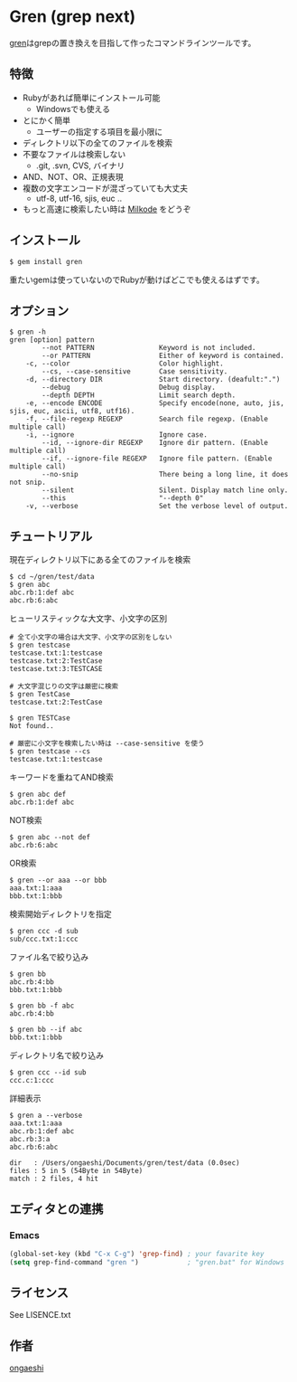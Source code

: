 # Gren (grep next)

[gren](http://gren.ongaeshi.me)はgrepの置き換えを目指して作ったコマンドラインツールです。

## 特徴

* Rubyがあれば簡単にインストール可能
  * Windowsでも使える
* とにかく簡単
  * ユーザーの指定する項目を最小限に
* ディレクトリ以下の全てのファイルを検索
* 不要なファイルは検索しない
  * .git, .svn, CVS, バイナリ
* AND、NOT、OR、正規表現
* 複数の文字エンコードが混ざっていても大丈夫
  * utf-8, utf-16, sjis, euc ..
* もっと高速に検索したい時は [Milkode](http://milkode.ongaeshi.me) をどうぞ

## インストール

```
$ gem install gren
```

重たいgemは使っていないのでRubyが動けばどこでも使えるはずです。

## オプション

```
$ gren -h
gren [option] pattern
        --not PATTERN                Keyword is not included.
        --or PATTERN                 Either of keyword is contained.
    -c, --color                      Color highlight.
        --cs, --case-sensitive       Case sensitivity.
    -d, --directory DIR              Start directory. (deafult:".")
        --debug                      Debug display.
        --depth DEPTH                Limit search depth. 
    -e, --encode ENCODE              Specify encode(none, auto, jis, sjis, euc, ascii, utf8, utf16). 
    -f, --file-regexp REGEXP         Search file regexp. (Enable multiple call)
    -i, --ignore                     Ignore case.
        --id, --ignore-dir REGEXP    Ignore dir pattern. (Enable multiple call)
        --if, --ignore-file REGEXP   Ignore file pattern. (Enable multiple call)
        --no-snip                    There being a long line, it does not snip.
        --silent                     Silent. Display match line only.
        --this                       "--depth 0"
    -v, --verbose                    Set the verbose level of output.
```

## チュートリアル

現在ディレクトリ以下にある全てのファイルを検索

```
$ cd ~/gren/test/data
$ gren abc
abc.rb:1:def abc
abc.rb:6:abc
```

ヒューリスティックな大文字、小文字の区別

```
# 全て小文字の場合は大文字、小文字の区別をしない
$ gren testcase
testcase.txt:1:testcase
testcase.txt:2:TestCase
testcase.txt:3:TESTCASE

# 大文字混じりの文字は厳密に検索
$ gren TestCase
testcase.txt:2:TestCase

$ gren TESTCase
Not found..

# 厳密に小文字を検索したい時は --case-sensitive を使う
$ gren testcase --cs
testcase.txt:1:testcase
```

キーワードを重ねてAND検索

```
$ gren abc def
abc.rb:1:def abc
```

NOT検索

```
$ gren abc --not def
abc.rb:6:abc
```

OR検索

```
$ gren --or aaa --or bbb
aaa.txt:1:aaa
bbb.txt:1:bbb
```

検索開始ディレクトリを指定

```
$ gren ccc -d sub
sub/ccc.txt:1:ccc
```

ファイル名で絞り込み

```
$ gren bb 
abc.rb:4:bb
bbb.txt:1:bbb

$ gren bb -f abc
abc.rb:4:bb

$ gren bb --if abc
bbb.txt:1:bbb
```

ディレクトリ名で絞り込み

```
$ gren ccc --id sub
ccc.c:1:ccc
```

詳細表示

```
$ gren a --verbose
aaa.txt:1:aaa
abc.rb:1:def abc
abc.rb:3:a
abc.rb:6:abc

dir   : /Users/ongaeshi/Documents/gren/test/data (0.0sec)
files : 5 in 5 (54Byte in 54Byte)
match : 2 files, 4 hit
```


## エディタとの連携
### Emacs

```lisp
(global-set-key (kbd "C-x C-g") 'grep-find) ; your favarite key
(setq grep-find-command "gren ")            ; "gren.bat" for Windows
```

## ライセンス
See LISENCE.txt

## 作者
[ongaeshi](http://ongaeshi.me)
